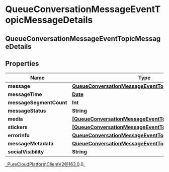 # QueueConversationMessageEventTopicMessageDetails

## QueueConversationMessageEventTopicMessageDetails

## Properties

|Name | Type | Description | Notes|
|------------ | ------------- | ------------- | -------------|
| **message** | [**QueueConversationMessageEventTopicUriReference**](QueueConversationMessageEventTopicUriReference) |  | [optional] |
| **messageTime** | [**Date**](Date) |  | [optional] |
| **messageSegmentCount** | **Int** |  | [optional] |
| **messageStatus** | **String** |  | [optional] |
| **media** | [**[QueueConversationMessageEventTopicMessageMedia]**](QueueConversationMessageEventTopicMessageMedia) |  | [optional] |
| **stickers** | [**[QueueConversationMessageEventTopicMessageSticker]**](QueueConversationMessageEventTopicMessageSticker) |  | [optional] |
| **errorInfo** | [**QueueConversationMessageEventTopicErrorDetails**](QueueConversationMessageEventTopicErrorDetails) |  | [optional] |
| **messageMetadata** | [**QueueConversationMessageEventTopicMessageMetadata**](QueueConversationMessageEventTopicMessageMetadata) |  | [optional] |
| **socialVisibility** | **String** |  | [optional] |



_PureCloudPlatformClientV2@163.0.0_
